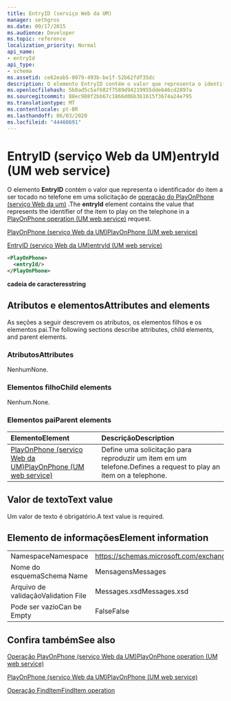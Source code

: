 ```yaml
---
title: EntryID (serviço Web da UM)
manager: sethgros
ms.date: 09/17/2015
ms.audience: Developer
ms.topic: reference
localization_priority: Normal
api_name:
- entryId
api_type:
- schema
ms.assetid: ce62eab5-0079-493b-be1f-52b62fdf35dc
description: O elemento EntryID contém o valor que representa o identificador do item a ser tocado no telefone em uma solicitação de operação do PlayOnPhone (serviço Web da UM).
ms.openlocfilehash: 5b0ad5c5af682f7589d94219955dde646cd2897a
ms.sourcegitcommit: 88ec988f2bb67c1866d06b361615f3674a24e795
ms.translationtype: MT
ms.contentlocale: pt-BR
ms.lasthandoff: 06/03/2020
ms.locfileid: "44460691"
---
```

# <a name="entryid-um-web-service"></a><span data-ttu-id="c53f6-103">EntryID (serviço Web da UM)</span><span class="sxs-lookup"><span data-stu-id="c53f6-103">entryId (UM web service)</span></span>

<span data-ttu-id="c53f6-104">O elemento **EntryID** contém o valor que representa o identificador do item a ser tocado no telefone em uma solicitação de [operação do PlayOnPhone (serviço Web da um)](playonphone-operation-um-web-service.md) .</span><span class="sxs-lookup"><span data-stu-id="c53f6-104">The **entryId** element contains the value that represents the identifier of the item to play on the telephone in a [PlayOnPhone operation (UM web service)](playonphone-operation-um-web-service.md) request.</span></span> 
  
[<span data-ttu-id="c53f6-105">PlayOnPhone (serviço Web da UM)</span><span class="sxs-lookup"><span data-stu-id="c53f6-105">PlayOnPhone (UM web service)</span></span>](playonphone-um-web-service.md)
  
[<span data-ttu-id="c53f6-106">EntryID (serviço Web da UM)</span><span class="sxs-lookup"><span data-stu-id="c53f6-106">entryId (UM web service)</span></span>](entryid-um-web-service.md)
  
```xml
<PlayOnPhone>
  <entryId/>
</PlayOnPhone>
```

 <span data-ttu-id="c53f6-107">**cadeia de caracteres**</span><span class="sxs-lookup"><span data-stu-id="c53f6-107">**string**</span></span>
## <a name="attributes-and-elements"></a><span data-ttu-id="c53f6-108">Atributos e elementos</span><span class="sxs-lookup"><span data-stu-id="c53f6-108">Attributes and elements</span></span>

<span data-ttu-id="c53f6-109">As seções a seguir descrevem os atributos, os elementos filhos e os elementos pai.</span><span class="sxs-lookup"><span data-stu-id="c53f6-109">The following sections describe attributes, child elements, and parent elements.</span></span>
  
### <a name="attributes"></a><span data-ttu-id="c53f6-110">Atributos</span><span class="sxs-lookup"><span data-stu-id="c53f6-110">Attributes</span></span>

<span data-ttu-id="c53f6-111">Nenhum</span><span class="sxs-lookup"><span data-stu-id="c53f6-111">None.</span></span>
  
### <a name="child-elements"></a><span data-ttu-id="c53f6-112">Elementos filho</span><span class="sxs-lookup"><span data-stu-id="c53f6-112">Child elements</span></span>

<span data-ttu-id="c53f6-113">Nenhum.</span><span class="sxs-lookup"><span data-stu-id="c53f6-113">None.</span></span>
  
### <a name="parent-elements"></a><span data-ttu-id="c53f6-114">Elementos pai</span><span class="sxs-lookup"><span data-stu-id="c53f6-114">Parent elements</span></span>

|<span data-ttu-id="c53f6-115">**Elemento**</span><span class="sxs-lookup"><span data-stu-id="c53f6-115">**Element**</span></span>|<span data-ttu-id="c53f6-116">**Descrição**</span><span class="sxs-lookup"><span data-stu-id="c53f6-116">**Description**</span></span>|
|:-----|:-----|
|[<span data-ttu-id="c53f6-117">PlayOnPhone (serviço Web da UM)</span><span class="sxs-lookup"><span data-stu-id="c53f6-117">PlayOnPhone (UM web service)</span></span>](playonphone-um-web-service.md) <br/> |<span data-ttu-id="c53f6-118">Define uma solicitação para reproduzir um item em um telefone.</span><span class="sxs-lookup"><span data-stu-id="c53f6-118">Defines a request to play an item on a telephone.</span></span>  <br/> |
   
## <a name="text-value"></a><span data-ttu-id="c53f6-119">Valor de texto</span><span class="sxs-lookup"><span data-stu-id="c53f6-119">Text value</span></span>

<span data-ttu-id="c53f6-120">Um valor de texto é obrigatório.</span><span class="sxs-lookup"><span data-stu-id="c53f6-120">A text value is required.</span></span>
  
## <a name="element-information"></a><span data-ttu-id="c53f6-121">Elemento de informações</span><span class="sxs-lookup"><span data-stu-id="c53f6-121">Element information</span></span>

|||
|:-----|:-----|
|<span data-ttu-id="c53f6-122">Namespace</span><span class="sxs-lookup"><span data-stu-id="c53f6-122">Namespace</span></span>  <br/> |https://schemas.microsoft.com/exchange/services/2006/messages  <br/> |
|<span data-ttu-id="c53f6-123">Nome do esquema</span><span class="sxs-lookup"><span data-stu-id="c53f6-123">Schema Name</span></span>  <br/> |<span data-ttu-id="c53f6-124">Mensagens</span><span class="sxs-lookup"><span data-stu-id="c53f6-124">Messages</span></span>  <br/> |
|<span data-ttu-id="c53f6-125">Arquivo de validação</span><span class="sxs-lookup"><span data-stu-id="c53f6-125">Validation File</span></span>  <br/> |<span data-ttu-id="c53f6-126">Messages.xsd</span><span class="sxs-lookup"><span data-stu-id="c53f6-126">Messages.xsd</span></span>  <br/> |
|<span data-ttu-id="c53f6-127">Pode ser vazio</span><span class="sxs-lookup"><span data-stu-id="c53f6-127">Can be Empty</span></span>  <br/> |<span data-ttu-id="c53f6-128">False</span><span class="sxs-lookup"><span data-stu-id="c53f6-128">False</span></span>  <br/> |
   
## <a name="see-also"></a><span data-ttu-id="c53f6-129">Confira também</span><span class="sxs-lookup"><span data-stu-id="c53f6-129">See also</span></span>



[<span data-ttu-id="c53f6-130">Operação PlayOnPhone (serviço Web da UM)</span><span class="sxs-lookup"><span data-stu-id="c53f6-130">PlayOnPhone operation (UM web service)</span></span>](playonphone-operation-um-web-service.md)
  
[<span data-ttu-id="c53f6-131">PlayOnPhone (serviço Web da UM)</span><span class="sxs-lookup"><span data-stu-id="c53f6-131">PlayOnPhone (UM web service)</span></span>](playonphone-um-web-service.md)
  
[<span data-ttu-id="c53f6-132">Operação FindItem</span><span class="sxs-lookup"><span data-stu-id="c53f6-132">FindItem operation</span></span>](finditem-operation.md)

